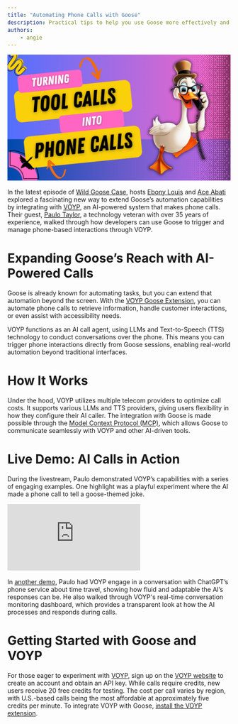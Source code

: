 ```yaml
---
title: "Automating Phone Calls with Goose"
description: Practical tips to help you use Goose more effectively and efficiently.
authors: 
    - angie
---
```


<div style={{display: 'none'}}>

![blog cover](goose-voyp.png)

</div>

In the latest episode of [Wild Goose Case](https://www.youtube.com/playlist?list=PLyMFt_U2IX4uMW9kpE1FENQUyIgLuUnWD), hosts [Ebony Louis](https://www.linkedin.com/in/ebonylouis/) and [Ace Abati](https://www.linkedin.com/in/acekyd/) explored a fascinating new way to extend Goose’s automation capabilities by integrating with [VOYP](https://voyp.app/), an AI-powered system that makes phone calls. Their guest, [Paulo Taylor](https://www.linkedin.com/in/paulotaylor/), a technology veteran with over 35 years of experience, walked through how developers can use Goose to trigger and manage phone-based interactions through VOYP.

<!--truncate-->

# Expanding Goose’s Reach with AI-Powered Calls

Goose is already known for automating tasks, but you can extend that automation beyond the screen. With the [VOYP Goose Extension](goose://extension?cmd=npx&arg=-y&arg=voyp-mcp&id=voyp&name=VOYP&description=Automated%20Phone%20Calling&env=VOYP_API_KEY%3DVOYP%20API%20key), you can automate phone calls to retrieve information, handle customer interactions, or even assist with accessibility needs.

VOYP functions as an AI call agent, using LLMs and Text-to-Speech (TTS) technology to conduct conversations over the phone. This means you can trigger phone interactions directly from Goose sessions, enabling real-world automation beyond traditional interfaces.

# How It Works

Under the hood, VOYP utilizes multiple telecom providers to optimize call costs. It supports various LLMs and TTS providers, giving users flexibility in how they configure their AI caller. The integration with Goose is made possible through the [Model Context Protocol (MCP)](https://modelcontextprotocol.io/), which allows Goose to communicate seamlessly with VOYP and other AI-driven tools.

# Live Demo: AI Calls in Action
During the livestream, Paulo demonstrated VOYP’s capabilities with a series of engaging examples. One highlight was a playful experiment where the AI made a phone call to tell a goose-themed joke. 

<iframe class="aspect-ratio" src="https://www.youtube.com/embed/Cvf6xvz1RUc?si=KQ44y6ypZFrzbest" title="YouTube video player" frameborder="0" allow="accelerometer; autoplay; clipboard-write; encrypted-media; gyroscope; picture-in-picture; web-share" referrerpolicy="strict-origin-when-cross-origin" allowfullscreen></iframe>

In [another demo](https://www.youtube.com/live/g_F1u6aqohk?t=1515), Paulo had VOYP engage in a conversation with ChatGPT’s phone service about time travel, showing how fluid and adaptable the AI’s responses can be. He also walked through VOYP's real-time conversation monitoring dashboard, which provides a transparent look at how the AI processes and responds during calls.

# Getting Started with Goose and VOYP
For those eager to experiment with [VOYP](https://github.com/paulotaylor/voyp-mcp), sign up on the [VOYP website](https://voyp.app/) to create an account and obtain an API key. While calls require credits, new users receive 20 free credits for testing. The cost per call varies by region, with U.S.-based calls being the most affordable at approximately five credits per minute. To integrate VOYP with Goose, [install the VOYP extension](goose://extension?cmd=npx&arg=-y&arg=voyp-mcp&id=voyp&name=VOYP&description=Automated%20Phone%20Calling&env=VOYP_API_KEY%3DVOYP%20API%20key).

<head>
  <meta property="og:title" content="Wild Goose Case: Automating Phone Calls with Goose and VOYP" />
  <meta property="og:type" content="article" />
  <meta property="og:url" content="https://block.github.io/goose/blog/2025/03/06/goose-tips" />
  <meta property="og:description" content="Give Goose the ability to make phone calls with the VOYP extension." />
  <meta property="og:image" content="https://block.github.io/goose/assets/images/goose-voyp-215f3391cfbe2132542a2be63db84999.png" />
  <meta name="twitter:card" content="summary_large_image" />
  <meta property="twitter:domain" content="block.github.io/goose" />
  <meta name="twitter:title" content="Wild Goose Case: Automating Phone Calls with Goose and VOYP" />
  <meta name="twitter:description" content="Give Goose the ability to make phone calls with the VOYP extension." />
  <meta name="twitter:image" content="https://block.github.io/goose/assets/images/goose-voyp-215f3391cfbe2132542a2be63db84999.png" />
</head>